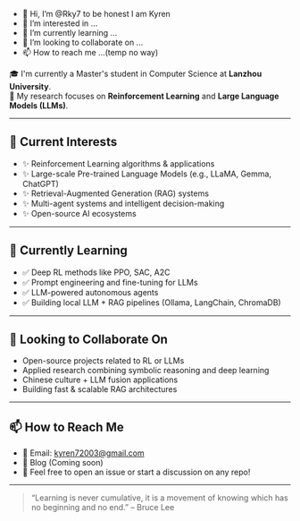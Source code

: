 - 👋 Hi, I’m @Rky7 to be honest I am Kyren
- 👀 I’m interested in ...
- 🌱 I’m currently learning ...
- 💞️ I’m looking to collaborate on ...
- 📫 How to reach me ...(temp no way)

🎓 I'm currently a Master's student in Computer Science at **Lanzhou University**.  
🧠 My research focuses on **Reinforcement Learning** and **Large Language Models (LLMs)**.

---

## 🔭 Current Interests

- ✨ Reinforcement Learning algorithms & applications  
- ✨ Large-scale Pre-trained Language Models (e.g., LLaMA, Gemma, ChatGPT)  
- ✨ Retrieval-Augmented Generation (RAG) systems  
- ✨ Multi-agent systems and intelligent decision-making  
- ✨ Open-source AI ecosystems

---

## 🌱 Currently Learning

- ✅ Deep RL methods like PPO, SAC, A2C  
- ✅ Prompt engineering and fine-tuning for LLMs  
- ✅ LLM-powered autonomous agents  
- ✅ Building local LLM + RAG pipelines (Ollama, LangChain, ChromaDB)

---

## 🤝 Looking to Collaborate On

- Open-source projects related to RL or LLMs  
- Applied research combining symbolic reasoning and deep learning  
- Chinese culture + LLM fusion applications  
- Building fast & scalable RAG architectures

---

## 📫 How to Reach Me

- 📧 Email: kyren72003@gmail.com 
- 📝 Blog (Coming soon)  
- 💬 Feel free to open an issue or start a discussion on any repo!

---

> “Learning is never cumulative, it is a movement of knowing which has no beginning and no end.” – Bruce Lee
